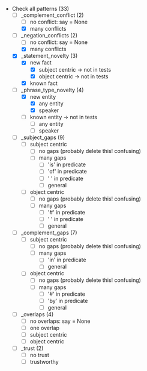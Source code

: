 - Check all patterns (33)
    - [ ] _complement_conflict (2)
        - [ ] no conflict: say = None 
        - [x] many conflicts
    - [ ] _negation_conflicts (2)
        - [ ] no conflict: say = None  
        - [x] many conflicts
    - [x] _statement_novelty (3) 
        - [x] new fact
            - [x] subject centric -> not in tests
            - [x] object centric -> not in tests
        - [x] known fact
    - [ ] _phrase_type_novelty (4)
        - [x] new entity
            - [x] any entity
            - [x] speaker 
        - [ ] known entity -> not in tests
            - [ ] any entity
            - [ ] speaker
    - [ ] _subject_gaps (9)
        - [ ] subject centric
            - [ ] no gaps (probably delete this! confusing)
            - [ ] many gaps
                - [ ] 'is' in predicate
                - [ ] 'of' in predicate
                - [ ] ' ' in predicate
                - [ ] general
        - [ ] object centric
            - [ ] no gaps (probably delete this! confusing)
            - [ ] many gaps
                - [ ] '#' in predicate
                - [ ] ' ' in predicate
                - [ ] general
    - [ ] _complement_gaps (7)
        - [ ] subject centric
            - [ ] no gaps (probably delete this! confusing)
            - [ ] many gaps
                - [ ] 'in' in predicate
                - [ ] general
        - [ ] object centric
            - [ ] no gaps (probably delete this! confusing)
            - [ ] many gaps
                - [ ] '#' in predicate
                - [ ] 'by' in predicate
                - [ ] general
    - [ ] _overlaps (4)
        - [ ] no overlaps: say = None 
        - [ ] one overlap
        - [ ] subject centric
        - [ ] object centric
    - [ ] _trust (2)
        - [ ] no trust
        - [ ] trustworthy